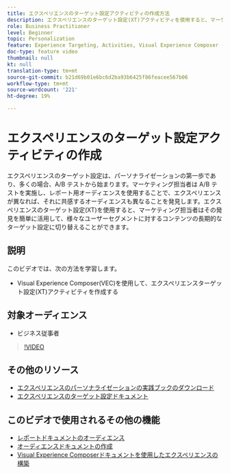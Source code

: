 ```yaml
---
title: エクスペリエンスのターゲット設定アクティビティの作成方法
description: エクスペリエンスのターゲット設定(XT)アクティビティを使用すると、マーケターは特定のコンテンツを特定のオーディエンスにターゲットできます。 XTアクティビティのメリットと、その作成および使用方法について説明します。
role: Business Practitioner
level: Beginner
topic: Personalization
feature: Experience Targeting, Activities, Visual Experience Composer (VEC)
doc-type: feature video
thumbnail: null
kt: null
translation-type: tm+mt
source-git-commit: b21d69b01e6bc6d2ba93b6425f86feacee567b06
workflow-type: tm+mt
source-wordcount: '221'
ht-degree: 19%

---
```



# エクスペリエンスのターゲット設定アクティビティの作成

エクスペリエンスのターゲット設定は、パーソナライゼーションの第一歩であり、多くの場合、A/B テストから始まります。マーケティング担当者は A/B テストを実施し、レポート用オーディエンスを使用することで、エクスペリエンスが異なれば、それに共感するオーディエンスも異なることを発見します。エクスペリエンスのターゲット設定(XT)を使用すると、マーケティング担当者はその発見を簡単に活用して、様々なユーザーセグメントに対するコンテンツの長期的なターゲット設定に切り替えることができます。

## 説明

このビデオでは、次の方法を学習します。

* Visual Experience Composer(VEC)を使用して、エクスペリエンスターゲット設定(XT)アクティビティを作成する

## 対象オーディエンス

* ビジネス従事者

>[!VIDEO](https://video.tv.adobe.com/v/22418?quality=12)

## その他のリソース

* [エクスペリエンスのパーソナライゼーションの実践ブックのダウンロード](https://guided.adobe.com/?promoid=K42KVXHD&amp;mv=other&amp;search=personalization+playbook#recommended/solutions/target)
* [エクスペリエンスのターゲット設定ドキュメント](https://docs.adobe.com/content/help/en/target/using/activities/experience-targeting/experience-target.html)

## このビデオで使用されるその他の機能

* [レポートドキュメントのオーディエンス](https://docs.adobe.com/help/en/target/using/audiences/managing-audience-filters.html)
* [オーディエンスドキュメントの作成](https://docs.adobe.com/content/help/en/target/using/audiences/create-audiences/create-audience.html)
* [Visual Experience Composerドキュメントを使用したエクスペリエンスの構築](https://docs.adobe.com/content/help/en/target/using/experiences/experiences.html)
